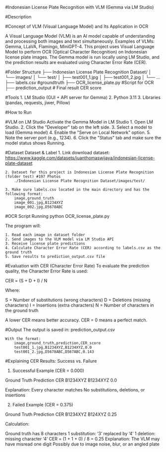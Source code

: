#Indonesian License Plate Recognition with VLM (Gemma via LM Studio)

#Description

#Concept of VLM (Visual Language Model) and Its Application in OCR

A Visual Language Model (VLM) is an AI model capable of understanding and processing both images and text simultaneously.
Examples of VLMs: Gemma, LLaVA, Flamingo, MiniGPT-4.
This project uses Visual Language Model to perform OCR (Optical Character Recognition) on Indonesian license plate images.
The Gemma model is run locally using LM Studio, and the prediction results are evaluated using Character Error Rate (CER).

#Folder Structure
├── Indonesian License Plate Recognition Dataset/
│   └── images/
│       └── test/
│           ├── test001_1.jpg
│           ├── test001_2.jpg
│           └── ...
├── labels.csv #groundtruth
├── OCR_license_plate.py #Script for OCR
├── prediction_output # Final result CER score
‎

#Tools
	1. LM Studio (GUI + API server for Gemma)
	2. Python 3.11
	3. Libraries (pandas, requests, jiwer, Pillow)


#How to Run

#VLM on LM Studio
Activate the Gemma Model in LM Studio
	1. Open LM Studio.
	2. Click the "Developer" tab on the left side.
	3. Select a model to load (Gemma model)
	4. Enable the "Serve on Local Network" option.
	5. Note the server port (e.g., 1234).
	6. Click the "Status" tab and make sure the model status shows Running.


#Dataset
Dataset & Label
	1. Link download dataset: https://www.kaggle.com/datasets/juanthomaswijaya/indonesian-license-plate-dataset

	2. Dataset for this project is Indonesian License Plate Recognition (folder test) #197 Photos
		./Indonesian License Plate Recognition Dataset/images/test/

	3. Make sure labels.csv located in the main directory and has the following format:
		image,ground_truth
		image_001.jpg,B1234XYZ
		image_002.jpg,D5678ABC


#OCR Script
Running python OCR_license_plate.py

The program will:

	1. Read each image in dataset folder
	2. Send images to the VLM model via LM Studio API
	3. Receive license plate predictions
	4. Calculate Character Error Rate (CER) according to labels.csv as the ground truth
	5. Save results to prediction_output.csv file


#Evaluation with CER (Character Error Rate)
To evaluate the prediction quality, the Character Error Rate is used:

CER = (S + D + I) / N

Where:

S = Number of substitutions (wrong characters)
D = Deletions (missing characters)
I = Insertions (extra characters)
N = Number of characters in the ground truth

A lower CER means better accuracy. CER = 0 means a perfect match.



#Output
The output is saved in:
	prediction_output.csv
	
	With the format:
		image,ground_truth,prediction,CER_score
		test001_1.jpg,B1234XYZ,B1234XYZ,0.0
		test001_2.jpg,D5678ABC,D567ABC,0.143


#Explaining CER Results: Success vs. Failure

1. Successful Example (CER = 0.000)

Ground Truth	Prediction	CER
B1234XYZ	B1234XYZ	0.0

Explanation:
Every character matches
No substitutions, deletions, or insertions


2. Failed Example (CER = 0.375)

Ground Truth	Prediction	CER
B1234XYZ	B124XYZ	0.25

Calculation:

Ground truth has 8 characters
1 substitution: ‘3’ replaced by ‘4’
1 deletion: missing character ‘4’
CER = (1 + 1 + 0) / 8 = 0.25
Explanation:
The VLM may have misread one digit
Possibly due to image noise, blur, or an angled plate
